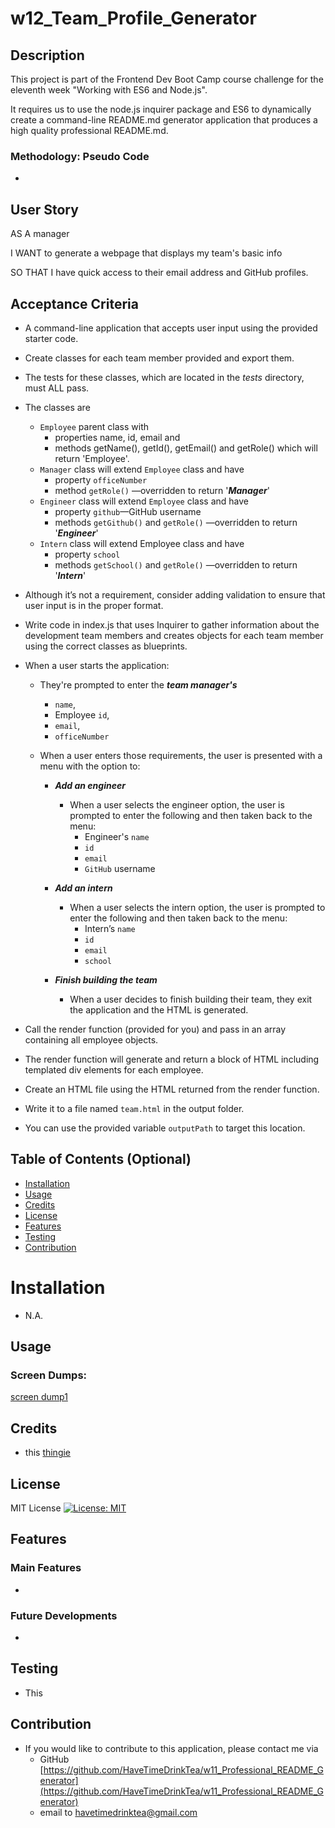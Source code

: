 # w12_Team_Profile_Generator

## Description

This project is part of the Frontend Dev Boot Camp course challenge for the eleventh week "Working with ES6 and Node.js". 

It requires us to use the node.js inquirer package and ES6 to dynamically create a command-line README.md generator application that produces a high quality professional README.md. 

### Methodology: Pseudo Code
* 



## User Story

AS A manager

I WANT to generate a webpage that displays my team's basic info

SO THAT I have quick access to their email address and GitHub profiles.


## Acceptance Criteria

* A command-line application that accepts user input using the provided starter code.

* Create classes for each team member provided and export them. 

* The tests for these classes, which are located in the _tests_ directory, must ALL pass.

* The classes are
  * `Employee` parent class with 
    * properties name, id, email and 
    * methods getName(), getId(), getEmail() and getRole() which will return 'Employee'. 
  * `Manager` class will extend `Employee` class and have
    * property `officeNumber`
    * method `getRole()` —overridden to return '***Manager***'
  * `Engineer` class will extend `Employee` class and have
    * property `github`—GitHub username
    * methods `getGithub()` and `getRole()` —overridden to return '***Engineer***'
  * `Intern` class will extend Employee class and have
    * property `school`
    * methods `getSchool()` and `getRole()` —overridden to return '***Intern***'

* Although it’s not a requirement, consider adding validation to ensure that user input is in the proper format.

* Write code in index.js that uses Inquirer to gather information about the development team members and creates objects for each team member using the correct classes as blueprints.

* When a user starts the application:
  * They're prompted to enter the ***team manager's*** 
    * `name`, 
    * Employee `id`, 
    * `email`, 
    * `officeNumber`

  * When a user enters those requirements, the user is presented with a menu with the option to:
  
    * ***Add an engineer***
      * When a user selects the engineer option, the user is prompted to enter the following and then taken back to the menu:
        * Engineer's `name`
        * `id`
        * `email`
        * `GitHub` username

    * ***Add an intern***
      * When a user selects the intern option, the user is prompted to enter the following and then taken back to the menu:
        * Intern’s `name`
        * `id`
        * `email`
        * `school`

    * ***Finish building the team***
      * When a user decides to finish building their team, they exit the application and the HTML is generated.

* Call the render function (provided for you) and pass in an array containing all employee objects.

* The render function will generate and return a block of HTML including templated div elements for each employee.

* Create an HTML file using the HTML returned from the render function.

* Write it to a file named `team.html` in the output folder.

* You can use the provided variable `outputPath` to target this location.


## Table of Contents (Optional)

* [Installation](#installation)
* [Usage](#usage)
* [Credits](#credits)
* [License](#license)
* [Features](#features)
* [Testing](#testing)
* [Contribution](#contribution)


# Installation

* N.A.


## Usage 

### Screen Dumps:

[screen dump1](assets/images/)




## Credits

* this [thingie](https://)





## License 

MIT License [![License: MIT](https://img.shields.io/badge/License-MIT-yellow.svg)](https://opensource.org/licenses/MIT)



## Features

### Main Features
* 

  
  
### Future Developments
* 


## Testing
* This 



## Contribution
* If you would like to contribute to this application, please contact me via
  * GitHub [https://github.com/HaveTimeDrinkTea/w11_Professional_README_Generator](https://github.com/HaveTimeDrinkTea/w11_Professional_README_Generator)
  * email to <havetimedrinktea@gmail.com>

